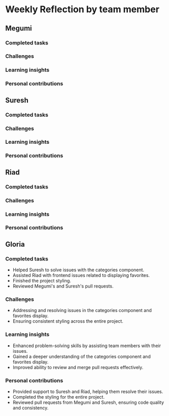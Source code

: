 # Weekly Reflection by team member

## Megumi

### Completed tasks

### Challenges

### Learning insights

### Personal contributions

## Suresh

### Completed tasks

### Challenges

### Learning insights

### Personal contributions

## Riad

### Completed tasks

### Challenges

### Learning insights

### Personal contributions

## Gloria

### Completed tasks

- Helped Suresh to solve issues with the categories component.
- Assisted Riad with frontend issues related to displaying favorites.
- Finished the project styling.
- Reviewed Megumi's and Suresh's pull requests.

### Challenges

- Addressing and resolving issues in the categories component and favorites display.
- Ensuring consistent styling across the entire project.

### Learning insights

- Enhanced problem-solving skills by assisting team members with their issues.
- Gained a deeper understanding of the categories component and favorites display.
- Improved ability to review and merge pull requests effectively.

### Personal contributions

- Provided support to Suresh and Riad, helping them resolve their issues.
- Completed the styling for the entire project.
- Reviewed pull requests from Megumi and Suresh, ensuring code quality and consistency.
